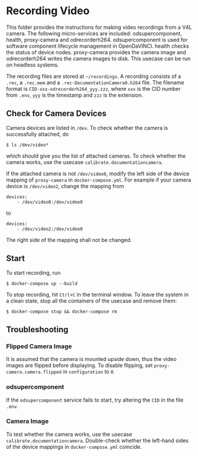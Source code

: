 # Recording Video

This folder provides the instructions for making video recordings from a V4L camera. The following micro-services are included: odsupercomponent, health, proxy-camera and odrecorderh264. odsupercomponent is used for software component lifecycle management in OpenDaVINCI. health checks the status of device nodes. proxy-camera provides the camera image and odrecorderh264 writes the camera images to disk. This usecase can be run on headless systems.

The recording files are stored at `~/recordings`. A recording consists of a `.rec`, a `.rec.mem` and a `.rec-DocumentationCamera0.h264` file. The filename format is `CID-xxx-odrecorderh264_yyy.zzz`, where `xxx` is the CID number from `.env`, `yyy` is the timestamp and `zzz` is the extension.

## Check for Camera Devices

Camera devices are listed in `/dev`. To check whether the camera is successfully attached, do

    $ ls /dev/video*
    
which should give you the list of attached cameras. To check whether the camera works, use the usecase `calibrate.documentationcamera`.

If the attached camera is not `/dev/video0`, modify the left side of the device mapping of `proxy-camera` in `docker-compose.yml`. For example if your camera device is `/dev/video2`, change the mapping from 

    devices:
        - /dev/video0:/dev/video0
        
to

    devices:
        - /dev/video2:/dev/video0
        
The right side of the mapping shall not be changed.
    
## Start 

To start recording, run
    
    $ docker-compose up --build

To stop recording, hit `Ctrl+C` in the terminal window. To leave the system in a clean state, stop all the containers of the usecase and remove them:

    $ docker-compose stop && docker-compose rm

## Troubleshooting

### Flipped Camera Image

It is assumed that the camera is mounted upside down, thus the video images are flipped before displaying. To disable flipping, set `proxy-camera.camera.flipped` in `configuration` to `0`.

### odsupercomponent

If the `odsupercomponent` service fails to start, try altering the `CID` in the file `.env`.

### Camera Image

To test whether the camera works, use the usecase `calibrate.documentationcamera`. Double-check whether the left-hand sides of the device mappings in `docker-compose.yml` coincide.
